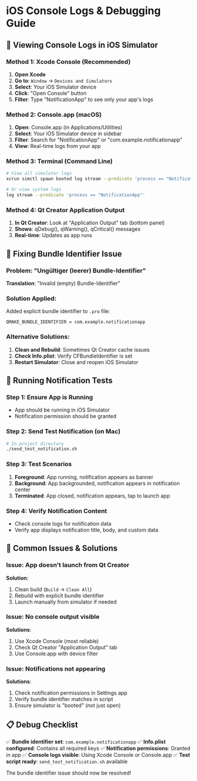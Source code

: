 # iOS Console Logs & Debugging Guide

## 📱 Viewing Console Logs in iOS Simulator

### Method 1: Xcode Console (Recommended)
1. **Open Xcode**
2. **Go to**: `Window` → `Devices and Simulators`
3. **Select**: Your iOS Simulator device
4. **Click**: "Open Console" button
5. **Filter**: Type "NotificationApp" to see only your app's logs

### Method 2: Console.app (macOS)
1. **Open**: Console.app (in Applications/Utilities)
2. **Select**: Your iOS Simulator device in sidebar
3. **Filter**: Search for "NotificationApp" or "com.example.notificationapp"
4. **View**: Real-time logs from your app

### Method 3: Terminal (Command Line)
```bash
# View all simulator logs
xcrun simctl spawn booted log stream --predicate 'process == "NotificationApp"'

# Or view system logs
log stream --predicate 'process == "NotificationApp"'
```

### Method 4: Qt Creator Application Output
1. **In Qt Creator**: Look at "Application Output" tab (bottom panel)
2. **Shows**: qDebug(), qWarning(), qCritical() messages
3. **Real-time**: Updates as app runs

## 🔧 Fixing Bundle Identifier Issue

### Problem: "Ungültiger (leerer) Bundle-Identifier"
**Translation**: "Invalid (empty) Bundle-Identifier"

### Solution Applied:
Added explicit bundle identifier to `.pro` file:
```qmake
QMAKE_BUNDLE_IDENTIFIER = com.example.notificationapp
```

### Alternative Solutions:
1. **Clean and Rebuild**: Sometimes Qt Creator cache issues
2. **Check Info.plist**: Verify CFBundleIdentifier is set
3. **Restart Simulator**: Close and reopen iOS Simulator

## 🧪 Running Notification Tests

### Step 1: Ensure App is Running
- App should be running in iOS Simulator
- Notification permission should be granted

### Step 2: Send Test Notification (on Mac)
```bash
# In project directory
./send_test_notification.sh
```

### Step 3: Test Scenarios
1. **Foreground**: App running, notification appears as banner
2. **Background**: App backgrounded, notification appears in notification center
3. **Terminated**: App closed, notification appears, tap to launch app

### Step 4: Verify Notification Content
- Check console logs for notification data
- Verify app displays notification title, body, and custom data

## 🐛 Common Issues & Solutions

### Issue: App doesn't launch from Qt Creator
**Solution**: 
1. Clean build (`Build` → `Clean All`)
2. Rebuild with explicit bundle identifier
3. Launch manually from simulator if needed

### Issue: No console output visible
**Solutions**:
1. Use Xcode Console (most reliable)
2. Check Qt Creator "Application Output" tab
3. Use Console.app with device filter

### Issue: Notifications not appearing
**Solutions**:
1. Check notification permissions in Settings app
2. Verify bundle identifier matches in script
3. Ensure simulator is "booted" (not just open)

## 📋 Debug Checklist

✅ **Bundle identifier set**: `com.example.notificationapp`
✅ **Info.plist configured**: Contains all required keys
✅ **Notification permissions**: Granted in app
✅ **Console logs visible**: Using Xcode Console or Console.app
✅ **Test script ready**: `send_test_notification.sh` available

The bundle identifier issue should now be resolved!
